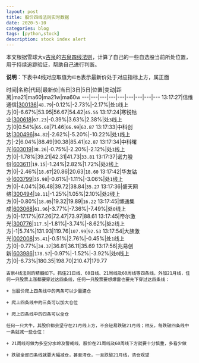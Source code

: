 ```yaml
---
layout: post
title: 股价四线法则实时数据
date: 2020-5-10
categories: blog
tags: [python,stock]
description: stock index alert
---
```



本文根据雪球大v[古泉](https://xueqiu.com/u/7148646888)的[古泉四线法则](https://xueqiu.com/7148646888/130498192)，计算了自己的一些自选股当前所处位置，用于持续追踪验证，帮助自己进行判断。

**说明**：下表中4线对应取值为`红色`表示最新价处于对应指标上方，属正面

时间|名称|代码|最新价|当日|3日|5日|位置|变动|距离|ma21|ma60|ma21w|ma60w
---|---|---|---|---|---|---|---|---
13:17:27|信维通信|[300136](https://xueqiu.com/S/SZ300136)|`48.79`|-0.12%|-2.73%|-2.17%|处`1`线上方|0|-6.67%|53.95|56.67|54.42|`45.55`
13:17:24|寒锐钴业|[300618](https://xueqiu.com/S/SZ300618)|`67.23`|-0.39%|3.63%|2.38%|处`3`线上方|0|0.54%|`65.60`|71.46|`66.99`|`63.87`
13:17:33|中科创达|[300496](https://xueqiu.com/S/SZ300496)|`84.82`|-2.62%|-5.20%|-10.22%|处`1`线上方|-2|6.04%|88.49|90.38|85.41|`62.87`
13:17:34|中科曙光|[603019](https://xueqiu.com/S/SH603019)|`38.26`|-0.75%|-2.20%|-2.12%|处`1`线上方|0|-1.78%|39.21|42.31|41.73|`33.81`
13:17:37|诺力股份|[603611](https://xueqiu.com/S/SH603611)|`19.15`|-1.24%|2.82%|1.72%|处`2`线上方|0|-2.46%|`18.67`|20.86|20.63|`18.60`
13:17:42|华友钴业|[603799](https://xueqiu.com/S/SH603799)|`35.98`|-0.61%|-1.11%|-3.06%|处`1`线上方|0|-4.04%|36.48|39.72|38.84|`35.27`
13:17:36|盛天网络|[300494](https://xueqiu.com/S/SZ300494)|`18.11`|-1.25%|1.05%|2.10%|处`2`线上方|0|-0.80%|`18.05`|19.32|19.89|`16.22`
13:17:45|博通集成|[603068](https://xueqiu.com/S/SH603068)|`61.96`|-3.77%|-7.36%|-7.49%|处`0`线上方|0|-17.17%|67.26|72.47|73.97|88.61
13:17:45|帝尔激光|[300776](https://xueqiu.com/S/SZ300776)|`117.5`|-1.81%|-3.74%|-8.62%|处`2`线上方|-1|5.74%|131.93|119.76|`107.99`|`92.53`
13:17:54|大族激光|[002008](https://xueqiu.com/S/SZ002008)|`35.41`|-0.51%|2.76%|-0.45%|处`1`线上方|0|-0.77%|`34.37`|36.81|36.11|35.69
13:17:56|兆易创新|[603986](https://xueqiu.com/S/SH603986)|`178.57`|-0.97%|-1.52%|-3.92%|处`0`线上方|0|-6.73%|180.35|198.70|210.47|179.77

```
古泉4线法则的精髓如下。抓住21日线、60日线、21周线及60周线等四条线，外加21月线，任何一只股票上涨都要穿过这四条线，任何一只股票要想爆雷也要先下穿过这四条线：

+ 当股价爬上四条线中的两条可以少量建仓

+ 爬上四条线中的三条可以加大仓位

+ 爬上四条线中的四条可以全仓

任何一只大牛，其股价都会坚守在21月线上方，不会轻易跌破21月线；相反，每跌破四条线中一条就减一些仓位：

+ 21周线可做为多空分水岭及警戒线，股价在21周线及60周线下方就要十分慎重，多看少做

+ 跌破全部四条线就要大幅减仓，甚至清仓，一旦跌破21月线，清仓观望
```